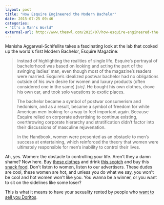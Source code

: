 ```yaml
---
layout: post
title: "How Esquire Engineered the Modern Bachelor"
date: 2015-07-25 09:46
categories: 
- "It's a Man's World"
external-url: http://www.theawl.com/2015/07/how-esquire-engineered-the-modern-bachelor
---
```


Manisha Aggarwal-Schifellite takes a fascinating look at the lab that cooked up the world's first Modern Bachelor, Esquire Magazine:

> Instead of highlighting the realities of single life, Esquire‘s portrayal of bachelorhood was based on looking and acting the part of the swinging ladies’ man, even though most of the magazine’s readers were married. Esquire’s idealized postwar bachelor had no obligations outside of his own desire for women and luxury products (often considered one in the same) *\[sic]*. He bought his own clothes, drove his own car, and took solo vacations to exotic places. 
>
> The bachelor became a symbol of postwar consumerism and hedonism, and as a result, became a symbol of freedom for white American men looking for a way to feel important again. Because Esquire relied on corporate advertising to continue existing, overthrowing corporate hierarchy and stratification didn’t factor into their discussions of masculine rejuvenation. 
>
> In the Handbook, women were presented as an obstacle to men’s success at entertaining, which reinforced the theory that women were ultimately responsible for men’s inability to control their lives.

Ah, yes. Women: the obstacle to controlling your life. Aren't they a damn shame? Now here. Buy [these clothes][1] and drink [this scotch][2] and buy this [snack food][3]. Don't listen to women, listen to our advertisers. These dudes are cool, these women are hot, and unless you do what we say, you won't be cool and hot women won't like you. You wanna be a winner, or you want to sit on the sidelines like some loser?

This is what it means to have your sexuality rented by people who [want to sell you Doritos][4].


[1]:	http://www.maxim.com/tags/clothes
[2]:	http://www.esquire.co.uk/search/?q=scotch
[3]:	https://twitter.com/MostlyPregnant/status/207874378023706624
[4]:	https://twitter.com/MostlyPregnant/status/207874378023706624